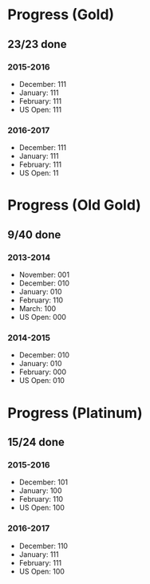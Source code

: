 # Progress (Gold)
## 23/23 done
### 2015-2016
* December: 111
* January: 111
* February: 111
* US Open: 111

### 2016-2017
* December: 111
* January: 111
* February: 111
* US Open: 11

# Progress (Old Gold)
## 9/40 done
### 2013-2014
* November: 001
* December: 010
* January: 010
* February: 110
* March: 100
* US Open: 000

### 2014-2015
* December: 010
* January: 010
* February: 000
* US Open: 010

# Progress (Platinum)
## 15/24 done
### 2015-2016
* December: 101
* January: 100
* February: 110
* US Open: 100

### 2016-2017
* December: 110
* January: 111
* February: 111
* US Open: 100
